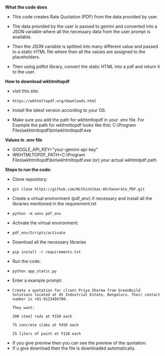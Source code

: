 **What the code does**

  - This code creates Rate Quotation (PDF) from the data provided by user.
  
  - The data provided by the user is passed to gemini and converted into a JSON variable where all the necessary data from the user prompt is available.
  
  - Then the JSON variable is splitted into many different value and passed to a static HTML file where then all the values are assigned to the placeholders.
  
  - Then using pdfkit library, convert the static HTML into a pdf and return it to the user.

**How to download wkhtmltopdf**

  - visit this site:
  -     https://wkhtmltopdf.org/downloads.html

  - Install the latest version according to your OS.

  - Make sure you add the path for wkhtmltopdf in your .env file. For Example the path for wkthmltopdf looks like this:  C:\Program Files\wkhtmltopdf\bin\wkhtmltopdf.exe

**Values in .env file**  
  - GOOGLE_API_KEY="your-gemini-api-key"
  - WKHTMLTOPDF_PATH=C:\Program Files\wkhtmltopdf\bin\wkhtmltopdf.exe (or) your actual wkhtmlpdf path

**Steps to run the code:**

  - Clone repository:
  -     git clone https://github.com/NithinVikas-AV/Generate_PDF.git

  - Create a virtual environment (pdf_env) if necessary and install all the libraries mentioned in the requirement.txt
  -     python -m venv pdf_env

  - Activate the virtual environment: 
  -     pdf_env/Scripts/activate

  - Download all the necessary libraries
  -     pip install -r requirements.txt

  - Run the code:
  -     python app_static.py

  - Enter a example prompt:
  -     Create a quotation for client Priya Sharma from GreenBuild Solutions located at 45 Industrial Estate, Bengaluru. Their contact number is +91-9123456780.

        They want:
        
        200 steel rods at ₹150 each
        
        75 concrete slabs at ₹450 each
        
        25 liters of paint at ₹120 each

- If you give preview then you can see the preview of the quotation.
- If u give download then the file is downloaded automatically.
